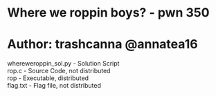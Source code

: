 # Where we roppin boys? - pwn 350
# Author: trashcanna @annatea16

whereweroppin_sol.py - Solution Script\
rop.c - Source Code, not distributed\
rop - Executable, distributed\
flag.txt - Flag file, not distributed

